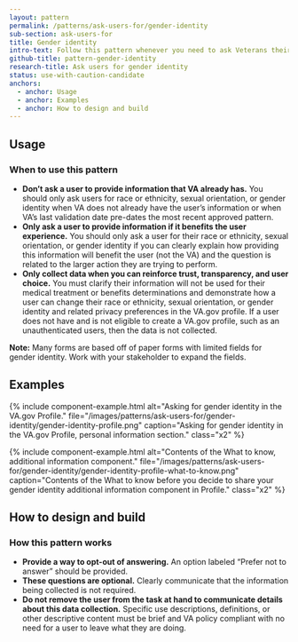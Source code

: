 ```yaml
---
layout: pattern
permalink: /patterns/ask-users-for/gender-identity
sub-section: ask-users-for
title: Gender identity
intro-text: Follow this pattern whenever you need to ask Veterans their gender identity. 
github-title: pattern-gender-identity
research-title: Ask users for gender identity
status: use-with-caution-candidate
anchors:
  - anchor: Usage
  - anchor: Examples
  - anchor: How to design and build
---
```


## Usage

### When to use this pattern

* **Don’t ask a user to provide information that VA already has.** You should only ask users for race or ethnicity, sexual orientation, or gender identity when VA does not already have the user’s information or when VA’s last validation date pre-dates the most recent approved pattern.
* **Only ask a user to provide information if it benefits the user experience.** You should only ask a user for their race or ethnicity, sexual orientation, or gender identity if you can clearly explain how providing this information will benefit the user (not the VA) and the question is related to the larger action they are trying to perform.
* **Only collect data when you can reinforce trust, transparency, and user choice.** You must clarify their information will not be used for their medical treatment or benefits determinations and demonstrate how a user can change their race or ethnicity, sexual orientation, or gender identity and related privacy preferences in the VA.gov profile. If a user does not have and is not eligible to create a VA.gov profile, such as an unauthenticated users, then the data is not collected.

**Note:** Many forms are based off of paper forms with limited fields for gender identity. Work with your stakeholder to expand the fields.

## Examples

{% include component-example.html alt="Asking for gender identity in the VA.gov Profile." file="/images/patterns/ask-users-for/gender-identity/gender-identity-profile.png" caption="Asking for gender identity in the VA.gov Profile, personal information section." class="x2" %}

{% include component-example.html alt="Contents of the What to know, additional information component." file="/images/patterns/ask-users-for/gender-identity/gender-identity-profile-what-to-know.png" caption="Contents of the What to know before you decide to share your gender identity additional information component in Profile." class="x2" %}

## How to design and build

### How this pattern works

* **Provide a way to opt-out of answering.** An option labeled “Prefer not to answer” should be provided.
* **These questions are optional.** Clearly communicate that the information being collected is not required.
* **Do not remove the user from the task at hand to communicate details about this data collection.** Specific use descriptions, definitions, or other descriptive content must be brief and VA policy compliant with no need for a user to leave what they are doing.